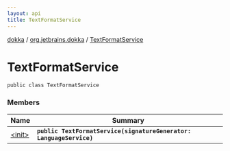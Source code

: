 ```yaml
---
layout: api
title: TextFormatService
---
```

[dokka](../../index.html) / [org.jetbrains.dokka](../index.html) / [TextFormatService](index.html)


# TextFormatService



```
public class TextFormatService
```


### Members

| Name | Summary |
|------|---------|
|[&lt;init&gt;](_init_.html)|**`public TextFormatService(signatureGenerator: LanguageService)`**|
